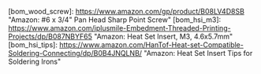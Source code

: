 <!-- 
	Part Links 
		-->

<!-- Fasteners -->
[bom_wood_screw]:       https://www.amazon.com/gp/product/B08LV4D8SB                                             "Amazon: #6 x 3/4" Pan Head Sharp Point Screw"
[bom_hsi_m3]:           https://www.amazon.com/iplusmile-Embedment-Threaded-Printing-Projects/dp/B087NBYF65      "Amazon: Heat Set Insert, M3, 4.6x5.7mm"
[bom_hsi_tips]:         https://www.amazon.com/HanTof-Heat-set-Compatible-Soldering-Connecting/dp/B0B4JNQLNB/    "Amazon: Heat Set Insert Tips for Soldering Irons"

<!-- Misc Electrical -->
[bom_switch]:           https://www.amazon.com/gp/product/B07QQ22DTB                                             "Amazon: SPST snap-in rocker switch"
[bom_iec]:              https://www.amazon.com/gp/product/B081ZFHRGW                                             "Amazon: IEC C14 socket with fuse"
[bom_fork_connector]:   https://www.amazon.com/Baomain-Insulated-Connector-Electrical-Terminal/dp/B01B1DL4OA     "Amazon: Fork connectors, 14-16awg"
[bom_spade_connector]:  https://www.amazon.com/gp/product/B07FQB6WXP                                             "Amazon: Female spade connectors, 14-16awg"
[bom_lanmu_micro_sd]:   https://www.amazon.com/gp/product/B07WWVBK8V                                             "Amazon: LANMU Micro SD Card Extension"
[bom_usb_b_extension]:  https://www.amazon.com/gp/product/B071P2BGK5                                             "Amazon: USB B Panel Mount Extension"
[bom_usb_c_extension]:  https://www.amazon.com/Poyiccot-Extension-Female-Extender-Straight/dp/B086W2R8Z6         "Amazon: USB-C Panel Mount Extension"
[bom_jst_sm_kit]:       https://www.amazon.com/gp/product/B07D9HRDT6                                             "Amazon: JST-SM Connector Kit"
[bom_molex]:            https://www.digikey.com/en/htmldatasheets/production/1626160/0/0/1/0430300007.html       "Digikey: Molex Micro Fit 3.0 Connectors"

<!-- PSU -->
[bom_lrs350]:           https://www.amazon.com/MEAN-WELL-LRS-350-24-Printer-Industrial/dp/B07VRK86SP             "Amazon: Mean Well LRS-350-24"
[bom_rsp500]:           https://www.amazon.com/MEAN-WELL-RSP-500-24-Switching-Enclosed/dp/B00UWCD22O             "Amazon: Mean Well RSP-500-24"

<!-- MCU Boards -->
[bom_duet_3_6hc]:       https://www.amazon.com/Duet3D-Duet-3-Mainboard-6HC/dp/B08W295FKT                         "Amazon: Duet3D Duet 3 6HC"
[bom_duet_3_mini_5+]:   https://www.amazon.com/Duet3D-Mini-WiFi-Printer-Controller/dp/B09HSKWQ9B                 "Amazon: Duet3D Duet 3 Mini 5+ Wifi"
[bom_btt_skr_2]:        https://www.amazon.com/BIGTREETECH-Control-Upgrade-Motherboard-Compitable/dp/B0943WVM5B      "Amazon: BIGTREETECH SKR 2"
[bom_btt_skr_3]:        https://www.amazon.com/BIGTREETECH-Motherboard-Controller-Replacement-Original/dp/B08LVTXT46 "Amazon: BIGTREETECH SKR 3"
[bom_btt_skr_3_ez]:     https://www.amazon.com/BIGTREETECH-Motherboard-Controller-Replacement-Original/dp/B0B1Q26SWR "Amazon: BIGTREETECH SKR 3 EZ"
[bom_btt_skr_e3_mini]:  https://www.amazon.com/BIGTREETECH-Upgraded-Motherboard-Integrated-Compatible/dp/B09LH727MT  "Amazon: BIGTREETECH SKR E3 Mini"
[bom_btt_octopus]:      https://www.amazon.com/BIGTREETECH-Motherboard-Compatible-Firmware-Raspberry/dp/B094NPRYDP   "Amazon: BIGTREETECH Octopus"
[bom_creality_4x]:      https://www.amazon.com/Official-Creality-3D-Upgraded-Motherboard/dp/B09NMJMPN1               "Amazon: Creality 4.2.7"
[bom_btt_manta_m8p]:    https://www.amazon.com/BIGTREETECH-Integrated-Motherboard-Firmware-Compatible/dp/B0B7W53JSY  "Amazon: BIGTREETECH Manta M8P"

<!-- SoC CPUs -->
[bom_rpi_3b_plus]:      https://www.adafruit.com/product/3055                                                    "Adafruit: Raspberry Pi 3B+"
[bom_rpi_4b]:           https://www.adafruit.com/product/4295                                                    "Adafruit: Raspberry Pi 4B 1GB"

<!-- Displays -->
[bom_btt_tft35_e3]:    https://www.amazon.com/BIGTREETECH-TFT35-E3-V3-0-1-Motherboard/dp/B08182XHZZ              "Amazon: BIGTREETECH TFT35 E3 v3.0.1"
[bom_generic_12864]:   https://www.amazon.com/CHPOWER-Display-Screen-Creality-Printers/dp/B07DL3ZBD7             "Amazon: Generic 128x64 Display"
[bom_mini_12864]:      https://www.amazon.com/FYSETC-Controller-Supports-Accessories-RGB-Backlight/dp/B08R9ZH7S2 "Amazon: FYSETC Mini12864 v2.1 Display"
[bom_btt_tft35]:       https://www.amazon.com/BIGTREETECH-Graphic-Display-Controller-Printer/dp/B07VWF4W3J       "Amazon: BIGTREETECH TFT35 V3"

<!-- Lower Bay -->
<!--     Bucks -->
[bom_drok_3A]:			https://www.amazon.com/gp/product/B07N3QT628                                             "Amazon: DROK 3A LM2596 Buck Converter"
[bom_drok_5A]:          https://www.amazon.com/DROK-Adjustable-Converter-Transformer-Protective/dp/B07JZ2GQJF    "Amazon: DROK 5A LM2596 Buck Converter"
[bom_drok_2A]:          https://www.amazon.com/Converter-DROK-Transformer-Regulator-Stabilizer/dp/B00JUFJ1GA     "Amazon: HROK 2A LM2596 Buck Converter"
[bom_hiletgo_2A]:       https://www.amazon.com/HiLetgo-Step-down-Converter-1-25-37V-Voltmeter/dp/B00LSEBYHU/     "Amazon: HiLetGo 2A LM2596 Buck Converter"
[bom_basic_lm2596]:     https://www.amazon.com/Valefod-Efficiency-Voltage-Regulator-Converter/dp/B076H3XHXP      "Amazon: Basic 2A LM2596 Buck Converter"

<!--     SSRs -->
[bom_fotek_ssr_40da]:   https://www.amazon.com/SSR-40DA-Solid-Output-24-380V-SSR-40/dp/B07FVHWN82                "Amazon: Fotek SSR-40DA"

<!--     MOSFETs -->
[bom_creality_mosfet]:  https://www.tinymachines3d.com/products/crmfet                                           "TinyMachines3D: Creality MOSFET"

<!--     Others -->
[bom_wago_nuts]:        https://www.amazon.com/dp/B08R5WWWPS                                                     "Amazon: Wago 221 Lever Nut Assortment"
[bom_btt_ups_24v]:      https://www.amazon.com/BIGTREETECH-DIRECT-Printing-Printer-Ender-3/dp/B081DLBTQC         "Amazon: BIGTREETECH UPS 24V 1.0"
[bom_btt_relay_1.2]:    https://www.walmart.com/ip/BIGTREETECH-Relay-V1-2-Automatic-Shutdown-Module-After-Printing-Power-Monitoring-Module-3D-Printer-Parts/133836368 "WalMart: BIGTREETECH Relay 1.2"

<!-- Fans -->
[bom_4010]:             https://www.amazon.com/dp/B08R9L9YR2                                                     "Amazon: 40mm x 40mm x 10mm Fan"
[bom_4020]:             https://www.amazon.com/Wathai-40x40x20mm-40mm-Burshless-Cooling/dp/B07PYWVPMY            "Amazon: 40mm x 40mm x 10mm Fan"
[bom_6015]:             https://www.amazon.com/Wathai-Exhaust-Cooler-Brushless-Cooling/dp/B07Q2JRYZR             "Amazon: 60mm x 60mm x 15mm Fan"
[bom_6020]:             https://www.amazon.com/Wathai-60mm-Cooling-Brushless-Cooler/dp/B07NRYLRDZ                "Amazon: 60mm x 60mm x 20mm Fan"
[bom_6025]:             https://www.amazon.com/Wathai-60mm-25mm-Brushless-Cooling/dp/B07Q2JWNFX                  "Amazon: 60mm x 60mm x 25mm Fan"
[bom_8020]:             https://www.amazon.com/GDSTIME-Brushless-Cooling-Sleeve-Bearing/dp/B07MDYBSGR            "Amazon: 80mm x 80mm x 20mm Fan"
[bom_8025]:             https://www.amazon.com/Security-01-Bearing-Brushless-Cooling-AV-F8025MB/dp/B071WLX5JZ    "Amazon: 80mm x 80mm x 25mm Fan"
[bom_9225]:             https://www.amazon.com/GDSTIME-90x90x25mm-Inches-Brushless-Cooling/dp/B07LFZKCC6         "Amazon: 92mm x 92mm x 25mm Fan"
[bom_12025]:            https://www.amazon.com/GDSTIME-Bearings-Brushless-Cooling-Exhaust/dp/B00N1Y4BMA          "Amazon: 120mm x 120mm x 25mm Fan"